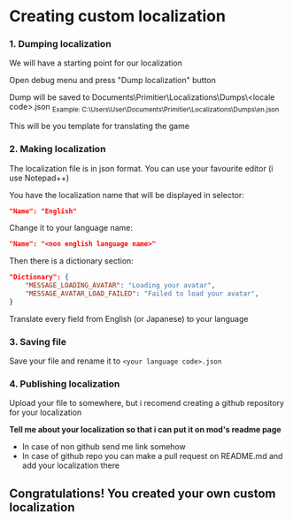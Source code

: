 # Creating custom localization
### 1. Dumping localization
We will have a starting point for our localization

Open debug menu and press "Dump localization" button

Dump will be saved to Documents\Primitier\Localizations\Dumps\\<locale code\>.json
<sub>Example: C:\Users\User\Documents\Primitier\Localizations\Dumps\en.json</sub>

This will be you template for translating the game
### 2. Making localization
The localization file is in json format. You can use your favourite editor (i use Notepad++)

You have the localization name that will be displayed in selector:
```json
"Name": "English"
```
Change it to your language name:
```json
"Name": "<non english language name>"
```
Then there is a dictionary section:
```json
"Dictionary": {
    "MESSAGE_LOADING_AVATAR": "Loading your avatar",
    "MESSAGE_AVATAR_LOAD_FAILED": "Failed to load your avatar",
}
```
Translate every field from English (or Japanese) to your language
### 3. Saving file
Save your file and rename it to `<your language code>.json`
### 4. Publishing localization
Upload your file to somewhere, but i recomend creating a github repository for your localization

**Tell me about your localization so that i can put it on mod's readme page**
- In case of non github send me link somehow
- In case of github repo you can make a pull request on README.md and add your localization there

## Congratulations! You created your own custom localization
